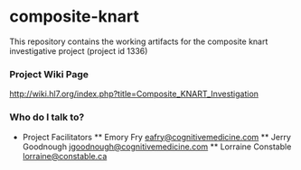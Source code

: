 # composite-knart
This repository contains the working artifacts for the composite knart investigative project (project id 1336)

### Project Wiki Page ###

http://wiki.hl7.org/index.php?title=Composite_KNART_Investigation

### Who do I talk to? ###

* Project Facilitators
** Emory Fry  eafry@cognitivemedicine.com
** Jerry Goodnough jgoodnough@cognitivemedicine.com
** Lorraine Constable lorraine@constable.ca

